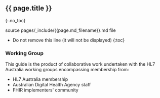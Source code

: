 ## {{ page.title }}
{:.no_toc}

source pages/_include/{{page.md_filename}}.md  file

<!-- TOC -->

* Do not remove this line (it will not be displayed)
{:toc}

### Working Group
This guide is the product of collaborative work undertaken with the HL7 Australia working groups encompassing membership from:
* HL7 Australia membership
* Australian Digital Health Agency staff
* FHIR implementers' community
